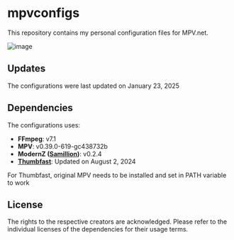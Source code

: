 # mpvconfigs

This repository contains my personal configuration files for MPV.net.

![image](https://github.com/user-attachments/assets/3fa66e15-7f0d-4960-9007-80c365d5e171)



## Updates

The configurations were last updated on January 23, 2025

## Dependencies

The configurations uses:

- **FFmpeg**: v7.1
- **MPV**: v0.39.0-619-gc438732b
- **ModernZ ([Samillion](https://github.com/Samillion/ModernZ))**: v0.2.4
- **[Thumbfast](https://github.com/po5/thumbfast)**: Updated on August 2, 2024

For Thumbfast, original MPV needs to be installed and set in PATH variable to work

## License

The rights to the respective creators are acknowledged. Please refer to the individual licenses of the dependencies for their usage terms.
